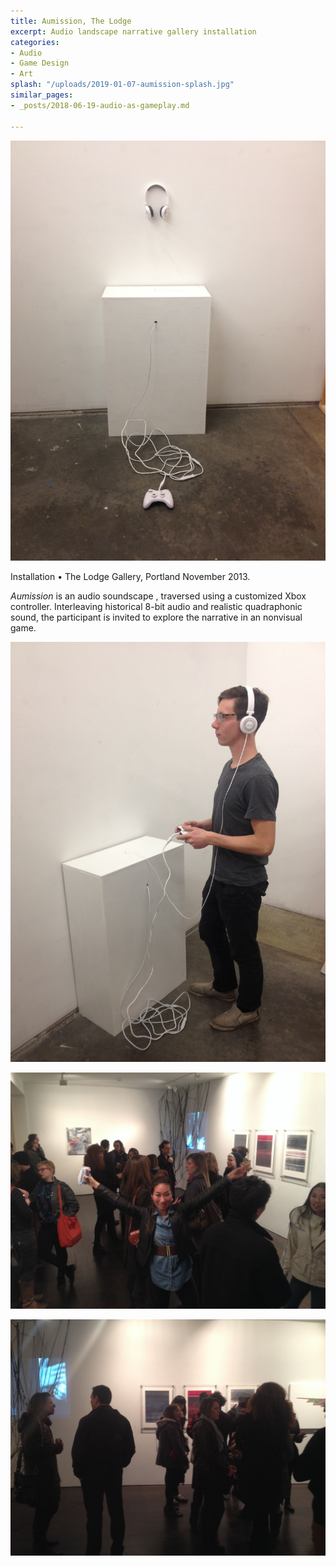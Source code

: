 ```yaml
---
title: Aumission, The Lodge
excerpt: Audio landscape narrative gallery installation
categories:
- Audio
- Game Design
- Art
splash: "/uploads/2019-01-07-aumission-splash.jpg"
similar_pages:
- _posts/2018-06-19-audio-as-gameplay.md

---
```

![](/uploads/2019-01-07-aumission-01.jpg)

Installation • The Lodge Gallery, Portland November 2013.

_Aumission_ is an audio soundscape , traversed using a customized Xbox controller. Interleaving historical 8-bit audio and realistic quadraphonic sound, the participant is invited to explore the narrative in an nonvisual game.

![](/uploads/2019-01-07-aumission-02.jpg)

![](/uploads/2019-01-07-aumission-03.jpg)

![](/uploads/2019-01-07-aumission-05.jpg)